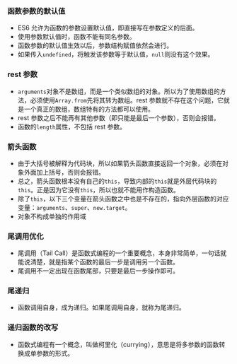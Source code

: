 ### 函数参数的默认值

- ES6 允许为函数的参数设置默认值，即直接写在参数定义的后面。
- 使用参数默认值时，函数不能有同名参数。
- 函数参数的默认值生效以后，参数结构赋值依然会进行。
- 如果传入`undefined`，将触发该参数等于默认值，`null`则没有这个效果。

### rest 参数

- `arguments`对象不是数组，而是一个类似数组的对象。所以为了使用数组的方法，必须使用`Array.from`先将其转为数组。rest 参数就不存在这个问题，它就是一个真正的数组，数组特有的方法都可以使用。
- rest 参数之后不能再有其他参数（即只能是最后一个参数），否则会报错。
- 函数的`length`属性，不包括 rest 参数。

### 箭头函数

- 由于大括号被解释为代码块，所以如果箭头函数直接返回一个对象，必须在对象外面加上括号，否则会报错。
- 总之，箭头函数根本没有自己的`this`，导致内部的`this`就是外层代码块的`this`。正是因为它没有`this`，所以也就不能用作构造函数。
- 除了`this`，以下三个变量在箭头函数之中也是不存在的，指向外层函数的对应变量：`arguments`、`super`、`new.target`。
- 对象不构成单独的作用域

### 尾调用优化

- 尾调用（Tail Call）是函数式编程的一个重要概念，本身非常简单，一句话就能说清楚，就是指某个函数的最后一步是调用另一个函数。
- 尾调用不一定出现在函数尾部，只要是最后一步操作即可。

### 尾递归

- 函数调用自身，成为递归。如果尾调用自身，就称为尾递归。

### 递归函数的改写

- 函数式编程有一个概念，叫做柯里化（currying），意思是将多参数的函数转换成单参数的形式。